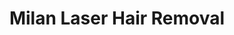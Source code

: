 ---
title: "Milan Laser Hair Removal"
url: /broken-arrow/milan-laser-hair-removal/
shop: Kosmetik
---